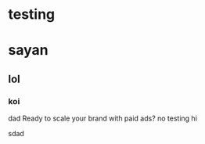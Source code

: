 # testing


<h1>sayan</h1>
<h2>lol</h2>
<h3>koi</h3>dad
Ready to scale your brand with paid ads?  no
testing
hi

sdad
